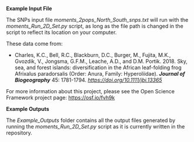 **Example Input File**

The SNPs input file *moments_2pops_North_South_snps.txt* will run with the *moments_Run_2D_Set.py* script, as long as the file path is changed in the script to reflect its location on your computer. 

These data come from:

+ Charles, K.C., Bell, R.C., Blackburn, D.C., Burger, M., Fujita, M.K., Gvozdik, V., Jongsma, G.F.M., Leache, A.D., and D.M. Portik. 2018. Sky, sea, and forest islands: diversification in the African leaf-folding frog Afrixalus paradorsalis (Order: Anura, Family: Hyperoliidae). ***Journal of Biogeography*** 45: 1781-1794. *https://doi.org/10.1111/jbi.13365*

For more information about this project, please see the Open Science Framework project page: https://osf.io/fvh9k


**Example Outputs**

The *Example_Outputs* folder contains all the output files generated by running the *moments_Run_2D_Set.py* script
as it is currently written in the repository.